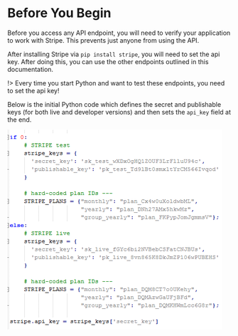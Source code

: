 # Before You Begin

Before you access any API endpoint, you will need to verify your application to work with Stripe. This prevents just anyone from using the API. 

After installing Stripe via `pip install stripe`, you will need to set the api key. After doing this, you can use the other endpoints outlined in this documentation. 

!> Every time you start Python and want to test these endpoints, you need to set the api key!

Below is the initial Python code which defines the secret and publishable keys (for both live and developer versions) and then sets the `api_key` field at the end.

![](img/start.PNG)